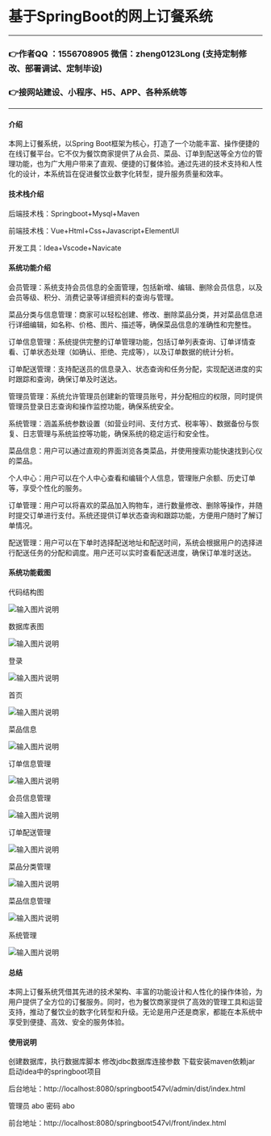 # 基于SpringBoot的网上订餐系统

---
### 👉作者QQ ：1556708905 微信：zheng0123Long (支持定制修改、部署调试、定制毕设)

### 👉接网站建设、小程序、H5、APP、各种系统等

---

#### 介绍
本网上订餐系统，以Spring Boot框架为核心，打造了一个功能丰富、操作便捷的在线订餐平台。它不仅为餐饮商家提供了从会员、菜品、订单到配送等全方位的管理功能，也为广大用户带来了直观、便捷的订餐体验。通过先进的技术支持和人性化的设计，本系统旨在促进餐饮业数字化转型，提升服务质量和效率。

#### 技术栈介绍

后端技术栈：Springboot+Mysql+Maven

前端技术栈：Vue+Html+Css+Javascript+ElementUI

开发工具：Idea+Vscode+Navicate


#### 系统功能介绍

会员管理：系统支持会员信息的全面管理，包括新增、编辑、删除会员信息，以及会员等级、积分、消费记录等详细资料的查询与管理。

菜品分类与信息管理：商家可以轻松创建、修改、删除菜品分类，并对菜品信息进行详细编辑，如名称、价格、图片、描述等，确保菜品信息的准确性和完整性。

订单信息管理：系统提供完整的订单管理功能，包括订单列表查询、订单详情查看、订单状态处理（如确认、拒绝、完成等），以及订单数据的统计分析。

订单配送管理：支持配送员的信息录入、状态查询和任务分配，实现配送进度的实时跟踪和查询，确保订单及时送达。

管理员管理：系统允许管理员创建新的管理员账号，并分配相应的权限，同时提供管理员登录日志查询和操作监控功能，确保系统安全。

系统管理：涵盖系统参数设置（如营业时间、支付方式、税率等）、数据备份与恢复、日志管理与系统监控等功能，确保系统的稳定运行和安全性。

菜品信息：用户可以通过直观的界面浏览各类菜品，并使用搜索功能快速找到心仪的菜品。

个人中心：用户可以在个人中心查看和编辑个人信息，管理账户余额、历史订单等，享受个性化的服务。

订单管理：用户可以将喜欢的菜品加入购物车，进行数量修改、删除等操作，并随时提交订单进行支付。系统还提供订单状态查询和跟踪功能，方便用户随时了解订单情况。

配送管理：用户可以在下单时选择配送地址和配送时间，系统会根据用户的选择进行配送任务的分配和调度。用户还可以实时查看配送进度，确保订单准时送达。

#### 系统功能截图

代码结构图

![输入图片说明](images/61df844233b2040b7948230cf3f5308.png)

数据库表图

![输入图片说明](images/c62db6ae1b58a765956874f2c7cfa6f.png)

登录

![输入图片说明](images/56257c8a7603708a5d168f9966fde0b.png)

首页

![输入图片说明](images/2ef927feef3d5d1d52c9442096fc614.png)

菜品信息

![输入图片说明](images/a617db0e844c093d0e1b809f922c9cf.png)

订单信息管理

![输入图片说明](images/d3763877f6c2014f94d1aaa2d447d80.png)

会员信息管理

![输入图片说明](images/1ccea32d628e47dc9c490e1d177e6fb.png)

订单配送管理

![输入图片说明](images/b5d546ba7b11f1f8615abbcf1e0649b.png)

菜品分类管理

![输入图片说明](images/cdc1a9d13a1f47c155b8df0714ff97f.png)

菜品信息管理

![输入图片说明](images/f6375c3ea2b59edbeaf99ba8d5cd204.png)

系统管理

![输入图片说明](images/8d52c6771c741d821ee7c579327cc3f.png)

#### 总结

本网上订餐系统凭借其先进的技术架构、丰富的功能设计和人性化的操作体验，为用户提供了全方位的订餐服务。同时，也为餐饮商家提供了高效的管理工具和运营支持，推动了餐饮业的数字化转型和升级。无论是用户还是商家，都能在本系统中享受到便捷、高效、安全的服务体验。


#### 使用说明
创建数据库，执行数据库脚本 修改jdbc数据库连接参数 下载安装maven依赖jar 启动idea中的springboot项目

后台地址：http://localhost:8080/springboot547vl/admin/dist/index.html

管理员  abo 密码 abo

前台地址：http://localhost:8080/springboot547vl/front/index.html
